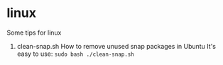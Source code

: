 # linux
Some tips for linux


1. clean-snap.sh
   How to remove unused snap packages in Ubuntu
   It's easy to use:
```sudo bash ./clean-snap.sh```
